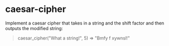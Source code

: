 # caesar-cipher
Implement a caesar cipher that takes in a string and the shift factor and then outputs the modified string:
> caesar_cipher("What a string!", 5)
> => "Bmfy f xywnsl!"

